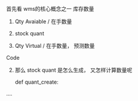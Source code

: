 
首先看 wms的核心概念之一 库存数量

1. Qty Avaiable / 在手数量
2.  stock quant

1. Qty Virtual / 在手数量， 预测数量


Code

2. 那么 stock quant 是怎么生成， 又怎样计算数量呢

    def quant_create:








....

